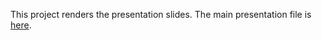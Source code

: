 This project renders the presentation slides. 
The main presentation file is [here](lesson-24-x-text/src/interface/controls/rust_fest.rs).
